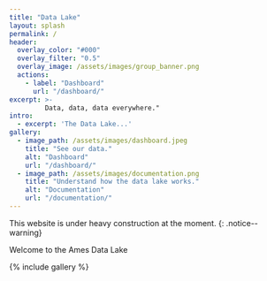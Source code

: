 ```yaml
---
title: "Data Lake"
layout: splash
permalink: /
header:
  overlay_color: "#000"
  overlay_filter: "0.5"
  overlay_image: /assets/images/group_banner.png
  actions:
    - label: "Dashboard"
      url: "/dashboard/"
excerpt: >-
         Data, data, data everywhere."
intro: 
  - excerpt: 'The Data Lake...'
gallery:
  - image_path: /assets/images/dashboard.jpeg
    title: "See our data."
    alt: "Dashboard"
    url: "/dashboard/"
  - image_path: /assets/images/documentation.png
    title: "Understand how the data lake works."
    alt: "Documentation"
    url: "/documentation/"
---
```


This website is under heavy construction at the moment.
{: .notice--warning}

Welcome to the Ames Data Lake

{% include gallery %}